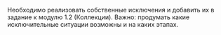 Необходимо реализовать собственные исключения и добавить их в задание к модулю 1.2 (Коллекции).
Важно: продумать какие исключительные ситуации возможны и на каких этапах.
